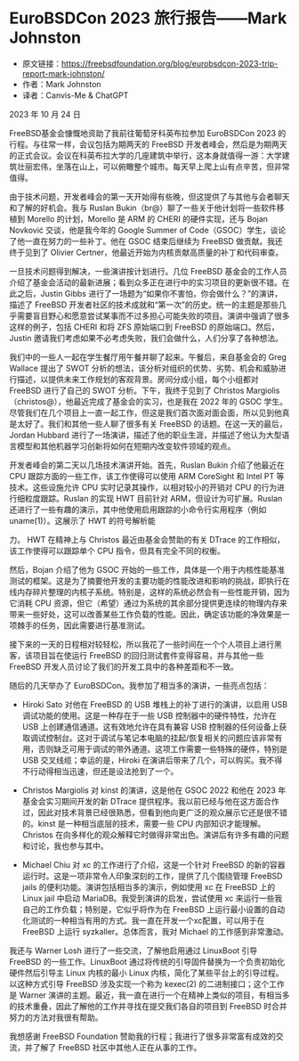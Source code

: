 # EuroBSDCon 2023 旅行报告——Mark Johnston

- 原文链接：<https://freebsdfoundation.org/blog/eurobsdcon-2023-trip-report-mark-johnston/>
- 作者：Mark Johnston
- 译者：Canvis-Me & ChatGPT

2023 年 10 月 24 日

FreeBSD基金会慷慨地资助了我前往葡萄牙科英布拉参加 EuroBSDCon 2023 的行程。与往常一样，会议包括为期两天的 FreeBSD 开发者峰会，然后是为期两天的正式会议。会议在科英布拉大学的几座建筑中举行，这本身就值得一游：大学建筑壮丽宏伟，坐落在山上，可以俯瞰整个城市。每天早上爬上山有点辛苦，但非常值得。

由于技术问题，开发者峰会的第一天开始得有些晚，但这提供了与其他与会者聊天和了解的好机会。我与 Ruslan Bukin（br@）聊了一些关于他计划将一些软件移植到 Morello 的计划，Morello 是 ARM 的 CHERI 的硬件实现，还与 Bojan Novković 交谈，他是我今年的 Google Summer of Code（GSOC）学生，谈论了他一直在努力的一些补丁。他在 GSOC 结束后继续为 FreeBSD 做贡献。我还终于见到了 Olivier Certner，他最近开始为内核贡献高质量的补丁和代码审查。

一旦技术问题得到解决，一些演讲按计划进行。几位 FreeBSD 基金会的工作人员介绍了基金会活动的最新进展；看到众多正在进行中的实习项目的更新很不错。在此之后，Justin Gibbs 进行了一场题为“如果你不害怕，你会做什么？”的演讲，描述了 FreeBSD 开发者社区的技术成就和“第一次”的历史。统一的主题是那些几乎需要盲目野心和愿意尝试某事而不过多担心可能失败的项目。演讲中强调了很多这样的例子，包括 CHERI 和将 ZFS 原始端口到 FreeBSD 的原始端口。然后，Justin 邀请我们考虑如果不必考虑失败，我们会做什么，人们分享了各种想法。

我们中的一些人一起在学生餐厅用午餐并聊了起来。午餐后，来自基金会的 Greg Wallace 提出了 SWOT 分析的想法，该分析对组织的优势、劣势、机会和威胁进行描述，以提供未来工作规划的客观背景。房间分成小组，每个小组都对 FreeBSD 进行了自己的 SWOT 分析。下午，我终于见到了 Christos Margiolis（christos@），他最近完成了基金会的实习，也是我在 2022 年的 GSOC 学生。尽管我们在几个项目上一直一起工作，但这是我们首次面对面会面，所以见到他真是太好了。我们和其他一些人聊了很多有关 FreeBSD 的话题。在这一天的最后，Jordan Hubbard 进行了一场演讲，描述了他的职业生涯，并描述了他认为大型语言模型和其他机器学习创新将如何在短期内改变软件领域的观点。

开发者峰会的第二天以几场技术演讲开始。首先，Ruslan Bukin 介绍了他最近在 CPU 跟踪方面的一些工作，该工作使得可以使用 ARM CoreSight 和 Intel PT 等技术。这些设施允许 CPU 实时记录其操作，以相对较小的开销对 CPU 的行为进行细粒度跟踪。Ruslan 的实现 HWT 目前针对 ARM，但设计为可扩展。Ruslan 还进行了一些有趣的演示，其中他使用启用跟踪的小命令行实用程序（例如 uname(1)）。这展示了 HWT 的符号解析能

力。 HWT 在精神上与 Christos 最近由基金会赞助的有关 DTrace 的工作相似，该工作使得可以跟踪单个 CPU 指令，但具有完全不同的权衡。

然后，Bojan 介绍了他为 GSOC 开始的一些工作，具体是一个用于内核性能基准测试的框架。这是为了摘要他开发的主要功能的性能改进和影响的挑战，即执行在线内存碎片整理的内核子系统。特别是，这样的系统必然会有一些性能开销，因为它消耗 CPU 资源，但它（希望）通过为系统的其余部分提供更连续的物理内存来带来一些好处，这可以改善某些工作负载的性能。因此，确定该功能的净效果是一项棘手的任务，因此需要进行基准测试。

接下来的一天的日程相对较轻松，所以我花了一些时间在一个个人项目上进行黑客，该项目旨在使运行 FreeBSD 的回归测试套件变得容易，并与其他一些 FreeBSD 开发人员讨论了我们的开发工具中的各种差距和不一致。

随后的几天举办了 EuroBSDCon。我参加了相当多的演讲，一些亮点包括：

- Hiroki Sato 对他在 FreeBSD 的 USB 堆栈上的补丁进行的演讲，以启用 USB 调试功能的使用。这是一种存在于一些 USB 控制器中的硬件特性，允许在 USB 上创建通信通道。这有效地允许在具有兼容 USB 控制器的任何设备上获取调试控制台。这对于调试与笔记本电脑的挂起/恢复相关的问题应该非常有用，否则缺乏可用于调试的带外通道。这项工作需要一些特殊的硬件，特别是 USB 交叉线缆；幸运的是，Hiroki 在演讲后带来了几个，可以购买。我不得不行动得相当迅速，但还是设法抢到了一个。

- Christos Margiolis 对 kinst 的演讲，这是他在 GSOC 2022 和他在 2023 年基金会实习期间开发的新 DTrace 提供程序。我以前已经与他在这方面合作过，因此对技术背景已经很熟悉，但看到他向更广泛的观众展示它还是很不错的。kinst 是一种相当底层的技术，需要一些 CPU 内部知识才能理解。Christos 在向多样化的观众解释它时做得非常出色。演讲后有许多有趣的问题和讨论，我也参与其中。

- Michael Chiu 对 xc 的工作进行了介绍，这是一个针对 FreeBSD 的新的容器运行时。这是一项非常令人印象深刻的工作，提供了几个围绕管理 FreeBSD jails 的便利功能。演讲包括相当多的演示，例如使用 xc 在 FreeBSD 上的 Linux jail 中启动 MariaDB。我受到演讲的启发，尝试使用 xc 来运行一些我自己的工作负载；特别是，它似乎将作为在 FreeBSD 上运行最小设置的自动化测试的一种相当有用的方式。我一直在开发一个xc配置，可以用于在 FreeBSD 上运行 syzkaller。总体而言，我对 Michael 的工作感到非常激动。

我还与 Warner Losh 进行了一些交流，了解他启用通过 LinuxBoot 引导 FreeBSD 的一些工作。LinuxBoot 通过将传统的引导固件替换为一个负责初始化硬件然后引导主 Linux 内核的最小 Linux 内核，简化了某些平台上的引导过程。以这种方式引导 FreeBSD 涉及实现一个称为 kexec(2) 的二进制接口；这个工作是 Warner 演讲的主题。最近，我一直在进行一个在精神上类似的项目，有相当多的技术重叠，因此了解他的工作并寻找在提交我们各自的项目到 FreeBSD 时合并努力的方法对我很有帮助。

我想感谢 FreeBSD Foundation 赞助我的行程；我进行了很多非常富有成效的交流，并了解了 FreeBSD 社区中其他人正在从事的工作。
